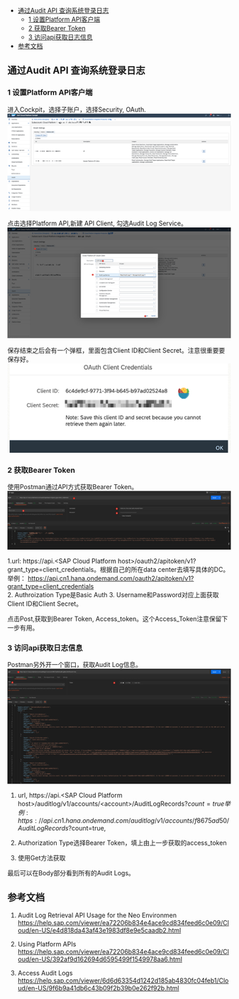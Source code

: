 <!-- TOC -->

- [通过Audit API 查询系统登录日志](#通过audit-api-查询系统登录日志)
  - [1 设置Platform API客户端](#1-设置platform-api客户端)
  - [2 获取Bearer Token](#2-获取bearer-token)
  - [3 访问api获取日志信息](#3-访问api获取日志信息)
- [参考文档](#参考文档)

<!-- /TOC -->

## 通过Audit API 查询系统登录日志
### 1 设置Platform API客户端
进入Cockpit，选择子账户，选择Security, OAuth.
![alt text](./img/trace-set-api-client-01.png)

点击选择Platform API,新建 API Client, 勾选Audit Log Service。
![alt text](./img/trace-set-api-client-02.png)

保存结束之后会有一个弹框，里面包含Client ID和Client Secret。注意很重要要保存好。
![alt text](./img/trace-set-api-client-03.png)

### 2 获取Bearer Token
使用Postman通过API方式获取Bearer Token。
![alt text](./img/token-01.png)

1.url: https://api.\<SAP Cloud Platform host\>/oauth2/apitoken/v1?grant_type=client_credentials。根据自己的所在data center去填写具体的DC。  
举例： https://api.cn1.hana.ondemand.com/oauth2/apitoken/v1?grant_type=client_credentials  
2. Authroization Type是Basic Auth
3. Username和Password对应上面获取Client ID和Client Secret。

点击Post,获取到Bearer Token, Access_token。这个Access_Token注意保留下一步有用。


### 3 访问api获取日志信息
Postman另外开一个窗口，获取Audit Log信息。
![alt text](./img/api-01.png)

1. url, https://api.\<SAP Cloud Platform host\>/auditlog/v1/accounts/\<account\>/AuditLogRecords?$count=true  
举例:https://api.cn1.hana.ondemand.com/auditlog/v1/accounts/f8675ad50/AuditLogRecords?$count=true, 

2. Authorization Type选择Bearer Token，填上由上一步获取的access_token

3. 使用Get方法获取

最后可以在Body部分看到所有的Audit Logs。


## 参考文档
1. Audit Log Retrieval API Usage for the Neo Environmen  https://help.sap.com/viewer/ea72206b834e4ace9cd834feed6c0e09/Cloud/en-US/e4d818da43af43e1983df8e9e5caadb2.html

2. Using Platform APIs https://help.sap.com/viewer/ea72206b834e4ace9cd834feed6c0e09/Cloud/en-US/392af9d162694d6595499f1549978aa6.html

3. Access Audit Logs https://help.sap.com/viewer/6d6d63354d1242d185ab4830fc04feb1/Cloud/en-US/9f6b9a41db6c43b09f2b39b0e262f92b.html